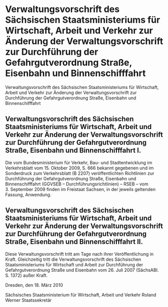 # Verwaltungsvorschrift des Sächsischen Staatsministeriums für Wirtschaft, Arbeit und Verkehr zur Änderung der Verwaltungsvorschrift zur Durchführung der Gefahrgutverordnung Straße, Eisenbahn und Binnenschifffahrt 

Verwaltungsvorschrift des Sächsischen Staatsministeriums für Wirtschaft, Arbeit und Verkehr zur Änderung der Verwaltungsvorschrift zur Durchführung der Gefahrgutverordnung Straße, Eisenbahn und Binnenschifffahrt

## Verwaltungsvorschrift des Sächsischen Staatsministeriums für Wirtschaft, Arbeit und Verkehr zur Änderung der Verwaltungsvorschrift zur Durchführung der Gefahrgutverordnung Straße, Eisenbahn und Binnenschifffahrt  I.

Die vom Bundesministerium für Verkehr, Bau- und Stadtentwicklung im Verkehrsblatt vom 15. Oktober 2009, S. 666 bekannt gegebenen und im Sonderdruck zum Verkehrsblatt (B 2207) veröffentlichten
Richtlinien zur Durchführung der Gefahrgutverordnung Straße, Eisenbahn und Binnenschifffahrt (GGVSEB – Durchführungsrichtlinien) – RSEB – vom 3. September 2009 finden im Freistaat Sachsen, in der jeweils geltenden Fassung, Anwendung.


## Verwaltungsvorschrift des Sächsischen Staatsministeriums für Wirtschaft, Arbeit und Verkehr zur Änderung der Verwaltungsvorschrift zur Durchführung der Gefahrgutverordnung Straße, Eisenbahn und Binnenschifffahrt  II.

Diese Verwaltungsvorschrift tritt am Tage nach ihrer Veröffentlichung in Kraft. Gleichzeitig tritt die Verwaltungsvorschrift des Sächsischen Staatsministeriums für Wirtschaft und Arbeit zur Durchführung der Gefahrgutverordnung Straße und Eisenbahn vom 26. Juli 2007 (SächsABl. S. 1372) außer Kraft.

Dresden, den 18. März 2010

Sächsisches Staatsministerium 
           für Wirtschaft, Arbeit und Verkehr 
           Roland Werner 
           Staatssekretär

